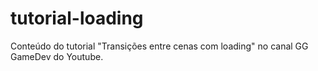# tutorial-loading
Conteúdo do tutorial "Transições entre cenas com loading" no canal GG GameDev do Youtube.
